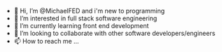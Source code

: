 - 👋 Hi, I’m @MichaelFED and i'm new to programming 
- 👀 I’m interested in full stack software engineering
- 🌱 I’m currently learning front end development
- 💞️ I’m looking to collaborate with other software developers/engineers
- 📫 How to reach me ...

<!---
MichaelFED/MichaelFED is a ✨ special ✨ repository because its `README.md` (this file) appears on your GitHub profile.
You can click the Preview link to take a look at your changes.
--->
